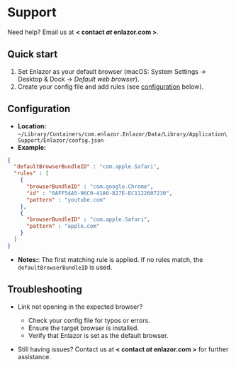 # Support

Need help? Email us at **< contact _at_ enlazor.com >**.

## Quick start
1. Set Enlazor as your default browser (macOS: System Settings → Desktop & Dock → *Default web browser*).
2. Create your config file and add rules (see [configuration](#configuration) below).

## Configuration
- **Location:** `~/Library/Containers/com.enlazor.Enlazor/Data/Library/Application\ Support/Enlazor/config.json`
- **Example:**
```json
{
  "defaultBrowserBundleID" : "com.apple.Safari",
  "rules" : [
    {
      "browserBundleID" : "com.google.Chrome",
      "id" : "0AFF54A5-96C0-41A6-827E-EC1122607230",
      "pattern" : "youtube.com"
    },
    {
      "browserBundleID" : "com.apple.Safari",
      "pattern" : "apple.com"
    }
  ]
}
```

* **Notes:**: The first matching rule is applied. If no rules match, the `defaultBrowserBundleID` is used.

## Troubleshooting

* Link not opening in the expected browser?
  - Check your config file for typos or errors.
  - Ensure the target browser is installed.
  - Verify that Enlazor is set as the default browser.

* Still having issues? Contact us at **< contact _at_ enlazor.com >** for further assistance.
